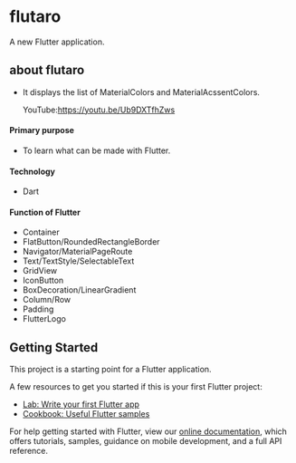 # flutaro

A new Flutter application.

## about flutaro
- It displays the list of MaterialColors and MaterialAcssentColors.

  YouTube:https://youtu.be/Ub9DXTfhZws
#### Primary purpose
- To learn what can be made with Flutter.
#### Technology
- Dart
#### Function of Flutter
- Container
- FlatButton/RoundedRectangleBorder
- Navigator/MaterialPageRoute
- Text/TextStyle/SelectableText
- GridView
- IconButton
- BoxDecoration/LinearGradient
- Column/Row
- Padding
- FlutterLogo


## Getting Started

This project is a starting point for a Flutter application.

A few resources to get you started if this is your first Flutter project:

- [Lab: Write your first Flutter app](https://flutter.dev/docs/get-started/codelab)
- [Cookbook: Useful Flutter samples](https://flutter.dev/docs/cookbook)

For help getting started with Flutter, view our
[online documentation](https://flutter.dev/docs), which offers tutorials,
samples, guidance on mobile development, and a full API reference.
